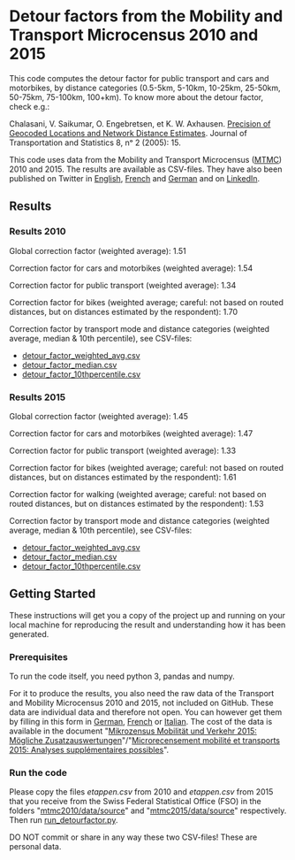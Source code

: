 # Detour factors from the Mobility and Transport Microcensus 2010 and 2015
This code computes the detour factor for public transport and cars and motorbikes, by distance categories (0.5-5km, 5-10km, 10-25km, 25-50km, 50-75km, 75-100km, 100+km). To know more about the detour factor, check e.g.:

Chalasani, V. Saikumar, O. Engebretsen, et K. W. Axhausen. <a href="https://www.bts.gov/archive/publications/journal_of_transportation_and_statistics/volume_08_number_02/paper_01/index">Precision of Geocoded Locations and Network Distance Estimates</a>. Journal of Transportation and Statistics 8, nᵒ 2 (2005): 15.

This code uses data from the Mobility and Transport Microcensus (<a href="https://www.are.admin.ch/mtmc">MTMC</a>) 2010 and 2015. The results are available as CSV-files. They have also been published on Twitter in <a href="https://twitter.com/AntoninDanalet/status/1117688900791734273">English</a>, <a href="https://twitter.com/AntoninDanalet/status/1117815752348901376">French</a> and <a href="https://twitter.com/AntoninDanalet/status/1117870640097263616">German</a> and on <a href="https://www.linkedin.com/feed/update/urn:li:activity:6523651024845099008">LinkedIn</a>.

## Results 

### Results 2010

Global correction factor (weighted average): 1.51

Correction factor for cars and motorbikes (weighted average): 1.54

Correction factor for public transport (weighted average): 1.34

Correction factor for bikes (weighted average; careful: not based on routed distances, but on distances estimated by the respondent): 1.70

Correction factor by transport mode and distance categories (weighted average, median & 10th percentile), see CSV-files:
- <a href="https://github.com/antonindanalet/detourfactor/blob/master/mtmc2010/data/results/detour_factor_weighted_avg.csv">detour_factor_weighted_avg.csv</a>
- <a href="https://github.com/antonindanalet/detourfactor/blob/master/mtmc2010/data/results/detour_factor_median.csv">detour_factor_median.csv</a>
- <a href="https://github.com/antonindanalet/detourfactor/blob/master/mtmc2010/data/results/detour_factor_10thpercentile.csv">detour_factor_10thpercentile.csv</a>

### Results 2015

Global correction factor (weighted average): 1.45

Correction factor for cars and motorbikes (weighted average): 1.47

Correction factor for public transport (weighted average): 1.33

Correction factor for bikes (weighted average; careful: not based on routed distances, but on distances estimated by the respondent): 1.61

Correction factor for walking (weighted average; careful: not based on routed distances, but on distances estimated by the respondent): 1.53

Correction factor by transport mode and distance categories (weighted average, median & 10th percentile), see CSV-files:
- <a href="https://github.com/antonindanalet/detourfactor/blob/master/mtmc2015/data/results/detour_factor_weighted_avg.csv">detour_factor_weighted_avg.csv</a>
- <a href="https://github.com/antonindanalet/detourfactor/blob/master/mtmc2015/data/results/detour_factor_median.csv">detour_factor_median.csv</a>
- <a href="https://github.com/antonindanalet/detourfactor/blob/master/mtmc2015/data/results/detour_factor_10thpercentile.csv">detour_factor_10thpercentile.csv</a>

## Getting Started

These instructions will get you a copy of the project up and running on your local machine for reproducing the result and understanding how it has been generated.

### Prerequisites

To run the code itself, you need python 3, pandas and numpy.

For it to produce the results, you also need the raw data of the Transport and Mobility Microcensus 2010 and 2015, not included on GitHub. These data are individual data and therefore not open. You can however get them by filling in this form in <a href="https://www.are.admin.ch/are/de/home/verkehr-und-infrastruktur/grundlagen-und-daten/mzmv/datenzugang.html">German</a>, <a href="https://www.are.admin.ch/are/fr/home/mobilite/bases-et-donnees/mrmt/accesauxdonnees.html">French</a> or <a href="https://www.are.admin.ch/are/it/home/mobilita/basi-e-dati/mcmt/accessoaidati.html">Italian</a>. The cost of the data is available in the document "<a href="https://www.are.admin.ch/are/de/home/medien-und-publikationen/publikationen/grundlagen/mikrozensus-mobilitat-und-verkehr-2015-mogliche-zusatzauswertung.html">Mikrozensus Mobilität und Verkehr 2015: Mögliche Zusatzauswertungen</a>"/"<a href="https://www.are.admin.ch/are/fr/home/media-et-publications/publications/bases/mikrozensus-mobilitat-und-verkehr-2015-mogliche-zusatzauswertung.html">Microrecensement mobilité et transports 2015: Analyses supplémentaires possibles</a>".

### Run the code

Please copy the files <em>etappen.csv</em> from 2010 and <em>etappen.csv</em> from 2015 that you receive from the Swiss Federal Statistical Office (FSO) in the folders "<a href="https://github.com/antonindanalet/detourfactor/tree/master/mtmc2010/data/source">mtmc2010/data/source</a>" and "<a href="https://github.com/antonindanalet/detourfactor/tree/master/mtmc2015/data/source">mtmc2015/data/source</a>" respectively. Then run <a href="https://github.com/antonindanalet/detourfactor/blob/master/run_detourfactor.py">run_detourfactor.py</a>. 

DO NOT commit or share in any way these two CSV-files! These are personal data.
